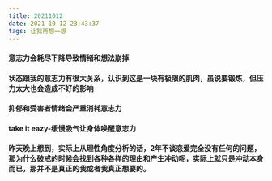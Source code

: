 ```yaml
---
title: 20211012
date: 2021-10-12 23:43:37
tags: 让我再想一想
---
```

#### 意志力会耗尽下降导致情绪和想法崩掉
#### 状态跟我的意志力有很大关系，认识到这是一块有极限的肌肉，虽说要锻炼，但压力太大也会造成不好的影响
#### 抑郁和受害者情绪会严重消耗意志力
#### take it eazy-缓慢吸气让身体唤醒意志力
#### 昨天晚上想到，实际上从理性角度分析的话，2年不谈恋爱完全没有任何的问题，那为什么破戒的时候会找到各种各样的理由和产生冲动呢，实际上就只是冲动本身而已，那并不是真正的我或者我真正想要的。